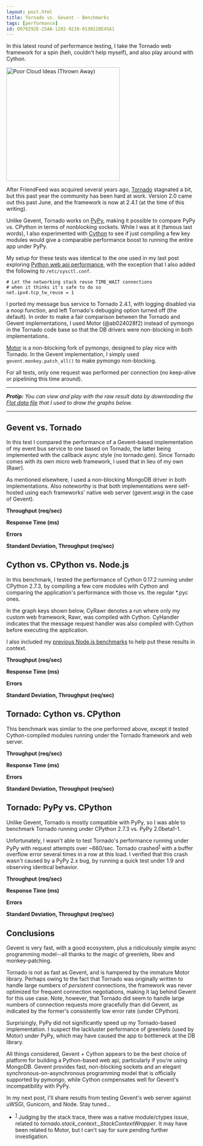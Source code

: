 ```yaml
---
layout: post.html
title: Tornado vs. Gevent - Benchmarks
tags: [performance]
id: D070292E-25AA-1202-9238-0130128E45A1
---
```


In this latest round of performance testing, I take the Tornado web framework for a spin (heh, couldn't help myself), and also play around with Cython. 

<img class="right" src="/assets/images/python-tornado.png" width="300px" height="300px" alt="Poor Cloud Ideas (Thrown Away)" />

After FriendFeed was acquired several years ago, [Tornado][tornado] stagnated a bit, but this past year the community has been hard at work. Version 2.0 came out this past June, and the framework is now at 2.4.1 (at the time of this writing).

Unlike Gevent, Tornado works on [PyPy][pypy], making it possible to compare PyPy vs. CPython in terms of nonblocking sockets. While I was at it (famous last words), I also experimented with [Cython][cython] to see if just compiling a few key modules would give a comparable performance boost to running the entire app under PyPy.

My setup for these tests was identical to the one used in my last post exploring [Python web api performance][prev-post], with the exception that I also added the following to ```/etc/sysctl.conf```.

    # Let the networking stack reuse TIME_WAIT connections
    # when it thinks it's safe to do so
    net.ipv4.tcp_tw_reuse = 1

[tornado]: http://www.tornadoweb.org
[pypy]: http://pypy.org/
[cython]: http://cython.org/
[prev-post]: /2012/11/13/python-vs-node-vs-pypy-benchmarks.html 

I ported my message bus service to Tornado 2.4.1, with logging disabled via a noop function, and left Tornado's debugging option turned off (the default). In order to make a fair comparison between the Tornado and Gevent implementations, I used Motor (@ab024028f2) instead of pymongo in the Tornado code base so that the DB drivers were non-blocking in both implementations.

[Motor][motor] is a non-blocking fork of pymongo, designed to play nice with Tornado. In the Gevent implementation, I simply used ```gevent.monkey.patch_all()``` to make pymongo non-blocking.

For all tests, only one request was performed per connection (no keep-alive or pipelining this time around). 

---

*<strong>Protip:</strong> You can view and play with the raw result data by downloading the <a type="text/javascript" download="" href="/assets/js/gevent-vs-tornado.js">Flot data file</a> that I used to draw the graphs below.*

---

[motor]: http://emptysquare.net/motor/

## Gevent vs. Tornado ##

In this test I compared the performance of a Gevent-based implementation of my event bus service to one based on Tornado, the latter being implemented with the callback async style (no tornado.gen). Since Tornado comes with its own micro web framework, I used that in lieu of my own (Rawr).

As mentioned elsewhere, I used a non-blocking MongoDB driver in both implementations. Also noteworthy is that both implementations were self-hosted using each frameworks' native web server (gevent.wsgi in the case of Gevent). 

**Throughput (req/sec)**
<div id="graph-1-rps" class="flot"></div>

**Response Time (ms)**
<div id="graph-1-rt" class="flot"></div>

**Errors**
<div id="graph-1-errors" class="flot"></div>

**Standard Deviation, Throughput (req/sec)**
<div id="graph-1-stdev" class="flot"></div>

## Cython vs. CPython vs. Node.js ##

In this benchmark, I tested the performance of Cython 0.17.2 running under CPython 2.7.3, by compiling a few core modules with Cython and comparing the application's performance with those vs. the regular *.pyc ones. 

In the graph keys shown below, CyRawr denotes a run where only my custom web framework, Rawr, was compiled with Cython. CyHandler indicates that the message request handler was also compiled with Cython before executing the application.

I also included my [previous Node.js benchmarks][prev-post] to help put these results in context.

**Throughput (req/sec)**
<div id="graph-4-rps" class="flot"></div>

**Response Time (ms)**
<div id="graph-4-rt" class="flot"></div>

**Errors**
<div id="graph-4-errors" class="flot"></div>

**Standard Deviation, Throughput (req/sec)**
<div id="graph-4-stdev" class="flot"></div>

## Tornado: Cython vs. CPython ##

This benchmark was similar to the one performed above, except it tested Cython-compiled modules running under the Tornado framework and web server.

**Throughput (req/sec)**
<div id="graph-2-rps" class="flot"></div>

**Response Time (ms)**
<div id="graph-2-rt" class="flot"></div>

**Errors**
<div id="graph-2-errors" class="flot"></div>

**Standard Deviation, Throughput (req/sec)**
<div id="graph-2-stdev" class="flot"></div>

## Tornado: PyPy vs. CPython ##

Unlike Gevent, Tornado is mostly compatible with PyPy, so I was able to benchmark Tornado running under CPython 2.7.3 vs. PyPy 2.0beta1-1.

Unfortunately, I wasn't able to test Tornado's performance running under PyPy with request attempts over ~660/sec. Tornado crashed<sup><a name="id-1" href="#id-1.ftn">1</a></sup> with a buffer overflow error several times in a row at this load. I verified that this crash wasn't caused by a PyPy 2.x bug, by running a quick test under 1.9 and observing identical behavior. 

**Throughput (req/sec)**
<div id="graph-3-rps" class="flot"></div>

**Response Time (ms)**
<div id="graph-3-rt" class="flot"></div>

**Errors**
<div id="graph-3-errors" class="flot"></div>

**Standard Deviation, Throughput (req/sec)**
<div id="graph-3-stdev" class="flot"></div>

## Conclusions ##

Gevent is very fast, with a good ecosystem, plus a ridiculously simple async programming model--all thanks to the magic of greenlets, libev and monkey-patching.

Tornado is not as fast as Gevent, and is hampered by the immature Motor library. Perhaps owing to the fact that Tornado was originally written to handle large numbers of *persistent* connections, the framework was never optimized for frequent connection negotiations, making it lag behind Gevent for this use case. Note, however, that Tornado did seem to handle large numbers of connection requests more gracefully than did Gevent, as indicated by the former's consistently low error rate (under CPython).

Surprisingly, PyPy did not significantly speed up my Tornado-based implementation. I suspect the lackluster performance of greenlets (used by Motor) under PyPy, which may have caused the app to bottleneck at the DB library.

All things considered, Gevent + Cython appears to be the best choice of platform for building a Python-based web api, particularly if you're using MongoDB. Gevent provides fast, non-blocking sockets and an elegant synchronous-on-asynchronous programming model that is officially supported by pymongo, while Cython compensates well for Gevent's incompatibility with PyPy. 

In my next post, I'll share results from testing Gevent's web server against uWSGI, Gunicorn, and Node. Stay tuned...

<ul class="footnotes">
  <li>
    <sup><a name="id-1.ftn" href="#id-1">1</a></sup> Judging by the stack trace, there was a native module/ctypes issue, related to <em>tornado.stack_context._StackContextWrapper</em>. It may have been related to Motor, but I can't say for sure pending further investigation.
  </li>  
</ul>

<script type="text/javascript" src="/assets/js/gevent-vs-tornado.js" />

